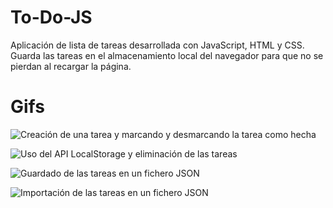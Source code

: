 # To-Do-JS
Aplicación de lista de tareas desarrollada con JavaScript, HTML y CSS. Guarda las tareas en el almacenamiento local del navegador para que no se pierdan al recargar la página.

# Gifs
![Creación de una tarea y marcando y desmarcando la tarea como hecha](https://github.com/alvarogarcia1994/To-Do-JS/tree/main/gifs/Create_tasks_and_marking_as_done_or_undone.gif)
 
![Uso del API LocalStorage y eliminación de las tareas](https://github.com/alvarogarcia1994/To-Do-JS/tree/main/gifs/LocalStorage+Deletion_of_Tasks.gif)

![Guardado de las tareas en un fichero JSON](https://github.com/alvarogarcia1994/To-Do-JS/tree/main/gifs/SaveJSON.gif)
  
![Importación de las tareas en un fichero JSON](https://github.com/alvarogarcia1994/To-Do-JS/tree/main/gifs/ImportJSON.gif)
